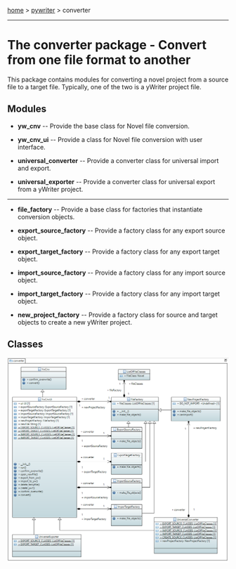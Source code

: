[home](index) > [pywriter](pywriter) > converter

---

# The converter package - Convert from one file format to another

This package contains modules for converting a novel project from a source file to 
a target file. Typically, one of the two is a yWriter project file. 

## Modules

- **yw_cnv** -- Provide the base class for Novel file conversion.

- **yw_cnv_ui** -- Provide a class for Novel file conversion with user interface.

- **universal_converter** -- Provide a converter class for universal import and export.

- **universal_exporter** -- Provide a converter class for universal export from a yWriter project.

---

- **file_factory** -- Provide a base class for factories that instantiate conversion objects.

- **export_source_factory** -- Provide a factory class for any export source object.

- **export_target_factory** -- Provide a factory class for any export target object.

- **import_source_factory** -- Provide a factory class for any import source object.

- **import_target_factory** -- Provide a factory class for any import target object.

- **new_project_factory** -- Provide a factory class for source and target objects to create a new yWriter project.


## Classes

![converter package class diagram](img/converter_package_class_diagram.png)